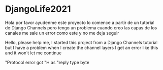 # DjangoLife2021

Hola por favor ayudenme este  proyecto lo comence  a partir de un tutorial de Django Channels pero tengo un problema cuando creo las capas de los canales me sale un error como este y no me deja seguir

Hello, please help me, I started this project from a Django Channels tutorial but I have a problem when I create the channel layers I get an error like this and it won't let me continue

"Protocol error got "H as "reply type byte

